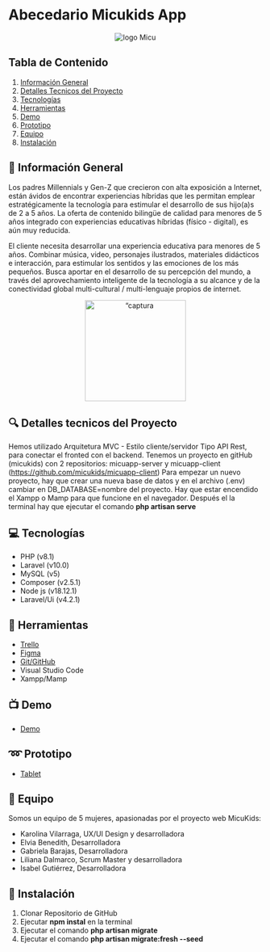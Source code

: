 # Abecedario Micukids App
<p align="center"><img alt="logo Micu" src="https://user-images.githubusercontent.com/116796010/227530138-e7495657-2221-4971-9c2c-0784ad0814ab.png"></p>

## Tabla de Contenido

1. [Información General](#información-general)
2. [Detalles Tecnicos del Proyecto](#detalles-tecnicos-del-proyecto)
3. [Tecnologías](#tecnologías)
4. [Herramientas](#herramientas)
5. [Demo](#demo)
6. [Prototipo](#prototipo)
7. [Equipo](#equipo)
8. [Instalación](#instalación)

## :page_facing_up: Información General

Los padres Millennials y Gen-Z que crecieron con alta exposición a Internet, están ávidos de encontrar experiencias híbridas que les permitan emplear estratégicamente la tecnología para estimular el desarrollo de sus hijo(a)s de 2 a 5 años. La oferta de contenido bilingüe de calidad para menores de 5 años integrado con experiencias educativas híbridas (físico - digital), es aún muy reducida.

El cliente necesita desarrollar una experiencia educativa para menores de 5 años. Combinar música, video, personajes ilustrados, materiales didácticos e interacción, para estimular los sentidos y las emociones de los más pequeños. Busca aportar en el desarrollo de su percepción del mundo, a través del aprovechamiento inteligente de la tecnología a su alcance y de la conectividad global multi-cultural / multi-lenguaje propios de internet.
<p align="center"><img width="200" alt=“captura home” src="https://user-images.githubusercontent.com/116796494/227921674-8ea4bb3e-74ba-4e69-acea-534b49feffbd.png"></p>

## :mag: Detalles tecnicos del Proyecto

Hemos utilizado Arquitetura MVC - Estilo cliente/servidor
Tipo API Rest, para conectar el fronted con el backend.
Tenemos un proyecto en gitHub (micukids) con 2 repositorios: micuapp-server y micuapp-client (https://github.com/micukids/micuapp-client)
Para empezar un nuevo proyecto, hay que crear una nueva base de datos y en el archivo (.env) cambiar en DB_DATABASE=nombre del proyecto.
Hay que estar encendido el Xampp o Mamp para que funcione en el navegador. Después el la terminal hay que ejecutar el comando **php artisan serve**


## :computer: Tecnologías

* PHP (v8.1)
* Laravel (v10.0)
* MySQL (v5)
* Composer (v2.5.1)
* Node js (v18.12.1) 
* Laravel/Ui (v4.2.1)

## :hammer: Herramientas

* [Trello](https://trello.com/b/0PCr9sIS/micukids)
* [Figma](https://www.figma.com/file/2Pv4uqNt5yERWkZO1Y2qsj/MicuKids?node-id=26-2&t=LuyHpaBODO5eLfgr-0)
* [Git/GitHub](https://github.com/orgs/micukids/repositories)
* Visual Studio Code
* Xampp/Mamp

## :tv: Demo

* [Demo]()

## :loop: Prototipo

* [Tablet](https://www.figma.com/file/2Pv4uqNt5yERWkZO1Y2qsj/MicuKids?node-id=26-2&t=LuyHpaBODO5eLfgr-0)

## :two_women_holding_hands: Equipo
Somos un equipo de 5 mujeres, apasionadas por el proyecto web MicuKids:

- Karolina Vilarraga, UX/UI Design y desarrolladora
- Elvia Benedith, Desarrolladora
- Gabriela Barajas, Desarrolladora
- Liliana Dalmarco, Scrum Master y desarrolladora
- Isabel Gutiérrez, Desarrolladora


## :link: Instalación
1. Clonar Repositorio de GitHub
2. Ejecutar **npm instal** en la terminal
3. Ejecutar el comando **php artisan migrate**
4. Ejecutar el comando **php artisan migrate:fresh --seed**
